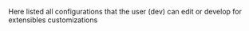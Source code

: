 Here listed all configurations that the user (dev) can edit or develop for extensibles customizations